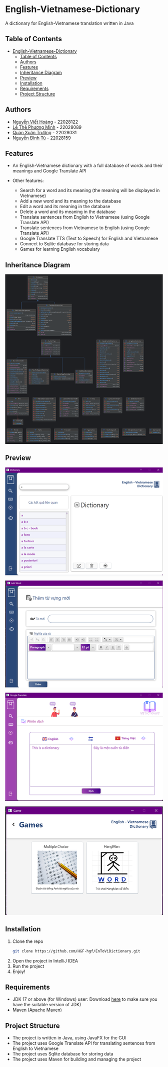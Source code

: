 # English-Vietnamese-Dictionary
A dictionary for English-Vietnamese translation written in Java

## Table of Contents
- [English-Vietnamese-Dictionary](#english-vietnamese-dictionary)
  - [Table of Contents](#table-of-contents)
  - [Authors](#authors)
  - [Features](#features)
  - [Inheritance Diagram](#inheritance-diagram)
  - [Preview](#preview)
  - [Installation](#installation)
  - [Requirements](#requirements)
  - [Project Structure](#project-structure)

## Authors
- [Nguyễn Viết Hoàng](https://github.com/HGF-hgf) - 22028122
- [Lê Thế Phương Minh](https://github.com/evergard3n) - 22028089
- [Quản Xuân Trường](https://github.com/quanxuantruong) - 22028031
- [Nguyễn Đình Tú](https://github.com/dinhtu2714) - 22028159

## Features

- An English-Vietnamese dictionary with a full database of words and their meanings 
and Google Translate API

- Other features:
    - Search for a word and its meaning (the meaning will be displayed in Vietnamese)
    - Add a new word and its meaning to the database
    - Edit a word and its meaning in the database
    - Delete a word and its meaning in the database
    - Translate sentences from English to Vietnamese (using Google Translate API)
    - Translate sentences from Vietnamese to English (using Google Translate API)
    - Google Translate TTS (Text to Speech) for English and Vietnamese
    - Connect to Sqlite database for storing data
    - Games for learning English vocabulary

## Inheritance Diagram
![Inheritance Diagram](https://github.com/HGF-hgf/EnToViDictionary/blob/master/src/main/resources/com/example/dictionary/images/Diagram.png)

## Preview

![Search for a word](https://github.com/HGF-hgf/EnToViDictionary/blob/master/src/main/resources/com/example/dictionary/images/search.png)

![Add a new word](https://github.com/HGF-hgf/EnToViDictionary/blob/master/src/main/resources/com/example/dictionary/images/add.png)

![Google Translate](https://github.com/HGF-hgf/EnToViDictionary/blob/master/src/main/resources/com/example/dictionary/images/api.png)

![Games](https://github.com/HGF-hgf/EnToViDictionary/blob/master/src/main/resources/com/example/dictionary/images/game.png)

## Installation

1. Clone the repo
   ```sh
   git clone https://github.com/HGF-hgf/EnToViDictionary.git
   ``` 
2. Open the project in IntelliJ IDEA
3. Run the project
4. Enjoy!

## Requirements
- JDK 17 or above (for Windows) user: Download [here](https://www.oracle.com/java/technologies/downloads/#java17)
to make sure you have the suitable version of JDK)
- Maven (Apache Maven)

## Project Structure
- The project is written in Java, using JavaFX for the GUI
- The project uses Google Translate API for translating sentences from English to Vietnamese
- The project uses Sqlite database for storing data
- The project uses Maven for building and managing the project